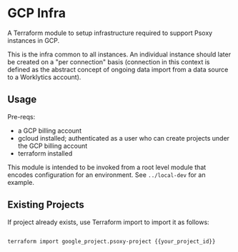 # GCP Infra

A Terraform module to setup infrastructure required to support Psoxy instances in GCP.

This is the infra common to all instances. An individual instance should later be created on a
"per connection" basis (connection in this context is defined as the abstract concept of ongoing
data import from a data source to a Worklytics account).

## Usage
Pre-reqs:
  - a GCP billing account
  - gcloud installed; authenticated as a user who can create projects under the GCP billing account
  - terraform installed

This module is intended to be invoked from a root level module that encodes configuration for an
environment.  See `../local-dev` for an example.

## Existing Projects

If project already exists, use Terraform import to import it as follows:
```shell

terraform import google_project.psoxy-project {{your_project_id}}
```
